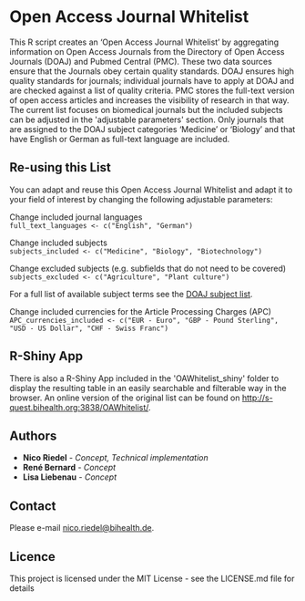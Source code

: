 Open Access Journal Whitelist
================

This R script creates an ‘Open Access Journal Whitelist’ by aggregating information on Open Access Journals from the Directory of Open Access Journals (DOAJ) and Pubmed Central (PMC). These two data sources ensure that the Journals obey certain quality standards. DOAJ ensures high quality standards for journals; individual journals have to apply at DOAJ and are checked against a list of quality criteria. PMC stores the full-text version of open access articles and increases the visibility of research in that way. The current list focuses on biomedical journals but the included subjects can be adjusted in the 'adjustable parameters' section. Only journals that are assigned to the DOAJ subject categories ‘Medicine’ or ‘Biology’ and that have English or German as full-text language are included.

Re-using this List
--------------

You can adapt and reuse this Open Access Journal Whitelist and adapt it to your field of interest by changing the following adjustable parameters:

Change included journal languages  
`full_text_languages <- c("English", "German")`

Change included subjects  
`subjects_included <- c("Medicine", "Biology", "Biotechnology")`

Change excluded subjects (e.g. subfields that do not need to be covered)  
`subjects_excluded <- c("Agriculture", "Plant culture")`

For a full list of available subject terms see the [DOAJ subject list](https://doaj.org/subjects).

Change included currencies for the Article Processing Charges (APC)  
`APC_currencies_included <- c("EUR - Euro", "GBP - Pound Sterling", "USD - US Dollar", "CHF - Swiss Franc")`

R-Shiny App
---------------

There is also a R-Shiny App included in the 'OAWhitelist_shiny' folder to display the resulting table in an easily searchable and filterable way in the browser. An online version of the original list can be found on http://s-quest.bihealth.org:3838/OAWhitelist/.

Authors
---------------

* **Nico Riedel** - *Concept, Technical implementation*
* **René Bernard** - *Concept*
* **Lisa Liebenau** - *Concept*

Contact
---------------

Please e-mail <nico.riedel@bihealth.de>.

Licence
---------------
This project is licensed under the MIT License - see the LICENSE.md file for details
